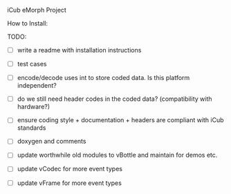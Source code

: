 iCub eMorph Project

How to Install:


TODO:
- [ ] write a readme with installation instructions
- [ ] test cases
- [ ] encode/decode uses int to store coded data. Is this platform independent?
- [ ] do we still need header codes in the coded data? (compatibility with hardware?)
- [ ] ensure coding style + documentation + headers are compliant with iCub standards
- [ ] doxygen and comments
- [ ] update worthwhile old modules to vBottle and maintain for demos etc.
- [ ] update vCodec for more event types
- [ ] update vFrame for more event types






